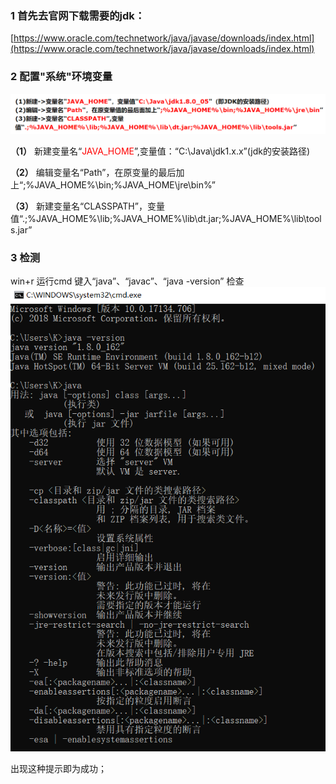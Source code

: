 ### 1 首先去官网下载需要的jdk：
[https://www.oracle.com/technetwork/java/javase/downloads/index.html](https://www.oracle.com/technetwork/java/javase/downloads/index.html)

### 2 配置"系统"环境变量
![](https://github.com/KevinShowli/blog/blob/master/images/java环境变量.png) 

**（1）** 新建变量名“<font face="" color="red">JAVA_HOME</font>”,变量值：“C:\Java\jdk1.x.x”(jdk的安装路径)

**（2）** 编辑变量名“Path”，在原变量的最后加上“;%JAVA_HOME%\bin;%JAVA_HOME\jre\bin%”

**（3）** 新建变量名“CLASSPATH”，变量值“.;%JAVA_HOME%\lib;%JAVA_HOME%\lib\dt.jar;%JAVA_HOME%\lib\tools.jar”

### 3 检测

win+r  运行cmd  键入“java”、“javac”、“java -version” 检查
![](https://github.com/KevinShowli/blog/blob/master/images/javac.png)

出现这种提示即为成功；